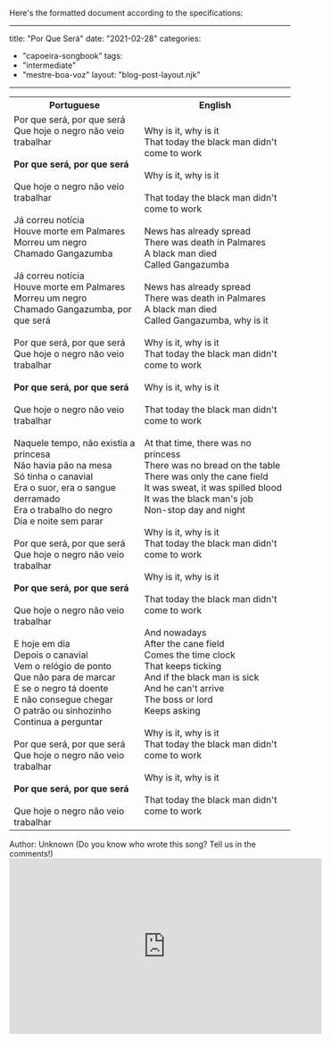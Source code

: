 Here's the formatted document according to the specifications:

---
title: "Por Que Será"
date: "2021-02-28"
categories: 
  - "capoeira-songbook"
tags: 
  - "intermediate"
  - "mestre-boa-voz"
layout: "blog-post-layout.njk"
---

<table class="capoeira-table">
    <tr class="header-row">
        <th>Portuguese</th>
        <th>English</th>
    </tr>
    <tr>
        <td>Por que será, por que será<br>
Que hoje o negro não veio trabalhar<br>
<br>
<strong>Por que será, por que será</strong><br>
<br>
Que hoje o negro não veio trabalhar<br>
<br>
Já correu notícia<br>
Houve morte em Palmares<br>
Morreu um negro<br>
Chamado Gangazumba<br>
<br>
Já correu notícia<br>
Houve morte em Palmares<br>
Morreu um negro<br>
Chamado Gangazumba, por que será<br>
<br>
Por que será, por que será<br>
Que hoje o negro não veio trabalhar<br>
<br>
<strong>Por que será, por que será</strong><br>
<br>
Que hoje o negro não veio trabalhar<br>
<br>
Naquele tempo, não existia a princesa<br>
Não havia pão na mesa<br>
Só tinha o canavial<br>
Era o suor, era o sangue derramado<br>
Era o trabalho do negro<br>
Dia e noite sem parar<br>
<br>
Por que será, por que será<br>
Que hoje o negro não veio trabalhar<br>
<br>
<strong>Por que será, por que será</strong><br>
<br>
Que hoje o negro não veio trabalhar<br>
<br>
E hoje em dia<br>
Depois o canavial<br>
Vem o relógio de ponto<br>
Que não para de marcar<br>
E se o negro tá doente<br>
E não consegue chegar<br>
O patrão ou sinhozinho<br>
Continua a perguntar<br>
<br>
Por que será, por que será<br>
Que hoje o negro não veio trabalhar<br>
<br>
<strong>Por que será, por que será</strong><br>
<br>
Que hoje o negro não veio trabalhar</td>
        <td>Why is it, why is it<br>
That today the black man didn't come to work<br>
<br>
Why is it, why is it<br>
<br>
That today the black man didn't come to work<br>
<br>
News has already spread<br>
There was death in Palmares<br>
A black man died<br>
Called Gangazumba<br>
<br>
News has already spread<br>
There was death in Palmares<br>
A black man died<br>
Called Gangazumba, why is it<br>
<br>
Why is it, why is it<br>
That today the black man didn't come to work<br>
<br>
Why is it, why is it<br>
<br>
That today the black man didn't come to work<br>
<br>
At that time, there was no princess<br>
There was no bread on the table<br>
There was only the cane field<br>
It was sweat, it was spilled blood<br>
It was the black man's job<br>
Non-stop day and night<br>
<br>
Why is it, why is it<br>
That today the black man didn't come to work<br>
<br>
Why is it, why is it<br>
<br>
That today the black man didn't come to work<br>
<br>
And nowadays<br>
After the cane field<br>
Comes the time clock<br>
That keeps ticking<br>
And if the black man is sick<br>
And he can't arrive<br>
The boss or lord<br>
Keeps asking<br>
<br>
Why is it, why is it<br>
That today the black man didn't come to work<br>
<br>
Why is it, why is it<br>
<br>
That today the black man didn't come to work</td>
    </tr>
</table>

<figcaption>
Author: Unknown (Do you know who wrote this song? Tell us in the comments!)
</figcaption>

<iframe width="560" height="315" src="https://www.youtube.com/embed/cTUIwCYfzhg" title="YouTube video player" frameborder="0" allow="accelerometer; autoplay; clipboard-write; encrypted-media; gyroscope; picture-in-picture" allowfullscreen></iframe>